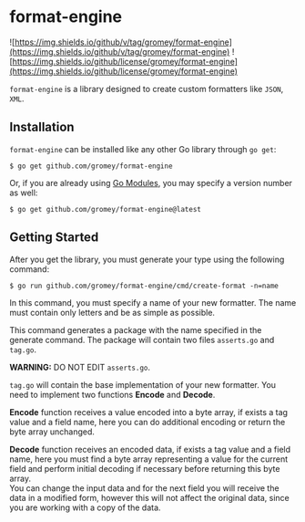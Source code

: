 # format-engine

![https://img.shields.io/github/v/tag/gromey/format-engine](https://img.shields.io/github/v/tag/gromey/format-engine)
![https://img.shields.io/github/license/gromey/format-engine](https://img.shields.io/github/license/gromey/format-engine)

`format-engine` is a library designed to create custom formatters like `JSON`, `XML`.

## Installation

`format-engine` can be installed like any other Go library through `go get`:

```console
$ go get github.com/gromey/format-engine
```

Or, if you are already using
[Go Modules](https://github.com/golang/go/wiki/Modules), you may specify a version number as well:

```console
$ go get github.com/gromey/format-engine@latest
```

## Getting Started

After you get the library, you must generate your type using the following command:

```console
$ go run github.com/gromey/format-engine/cmd/create-format -n=name
```

In this command, you must specify a name of your new formatter. The name must contain only letters and be as simple as possible.

This command generates a package with the name specified in the generate command.
The package will contain two files `asserts.go` and `tag.go`.

**WARNING:** DO NOT EDIT `asserts.go`.

`tag.go` will contain the base implementation of your new formatter. You need to implement two functions **Encode** and **Decode**.

**Encode** function receives a value encoded into a byte array, if exists a tag value and a field name,
here you can do additional encoding or return the byte array unchanged.

**Decode** function receives an encoded data, if exists a tag value and a field name, here you must find a byte array
representing a value for the current field and perform initial decoding if necessary before returning this byte array.  
You can change the input data and for the next field you will receive the data in a modified form,
however this will not affect the original data, since you are working with a copy of the data.
